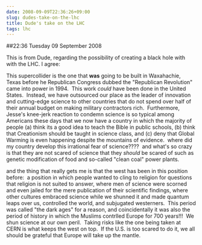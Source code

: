 ```yaml
---
date: 2008-09-09T22:36:26+09:00
slug: dudes-take-on-the-lhc
title: Dude's take on the LHC
tags: lhc
---
```


##22:36 Tuesday 09 September 2008

This is from Dude, regarding the possibility of creating a black hole with with the LHC. I agree:

This supercollider is the one that **was** going to be built in Waxahachie, Texas before he Republican Congress dubbed the "Republican Revolution" came into power in 1994.  This work *could* have been done in the United States.  Instead, we have outsourced our place as the leader of innovation and cutting-edge science to other countries that do not spend over half of their annual budget on making military contractors rich.  Furthermore, Jesse's knee-jerk reaction to condemn science is so typical among Americans these days that we now have a country in which the majority of people (a) think its a good idea to teach the Bible in public schools, (b) think that Creationism should be taught in science class, and (c) deny that Global Warming is even happening despite the mountains of evidence.  where did my country develop this irrational fear of science????  and what's so crazy is that they are not scared of science that they *should* be scared of such as genetic modification of food and so-called "clean coal" power plants.





and the thing that really gets me is that the west has been in this position before:  a position in which people wanted to cling to religion for questions that religion is not suited to answer, where men of science were scorned and even jailed for the mere publication of their scientific findings, where other cultures embraced science while we shunned it and made quantum leaps over us, controlled the world, and subjugated westerners.  This period was called "the dark ages" for a reason, and coincidentally it was also the period of history in which the Muslims contrlled Europe for 700 years!!!  We shun science at our own peril.  Taking risks like the one being taken at CERN is what keeps the west on top.  If the U.S. is too scared to do it, we all should be grateful that Europe will take up the mantle.
